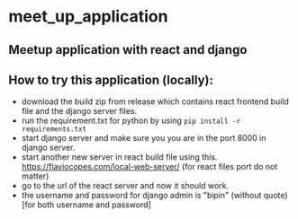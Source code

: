 # meet_up_application
 ## Meetup application with react and django 

## How to try this application (locally):
- download the build zip from release which contains react frontend build file and the django server files.
- run the requirement.txt for python by using `pip install -r requirements.txt`
- start django server and make sure you you are in the port 8000 in django server.
- start another new server in react build file using this. https://flaviocopes.com/local-web-server/ (for react files port do not matter)
- go to the url of the react server and now it should work.
- the username and password for django admin is "bipin" (without quote)[for both username and password]

